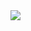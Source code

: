 <a href="https://github.com/anuraghazra/github-readme-stats">
  <img align="left" src="https://github-readme-stats.vercel.app/api?username=Yoshida0129&include_all_commits=true&theme=dracula"/>
</a>
